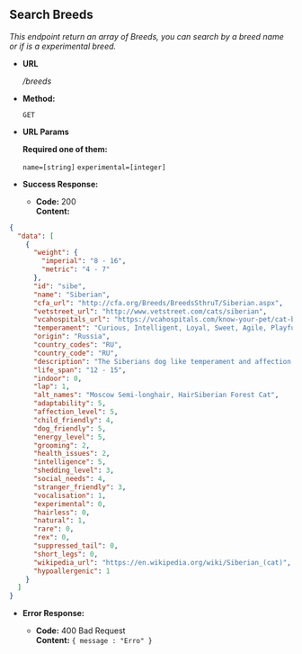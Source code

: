 **Search Breeds**
----
  _This endpoint return an array of Breeds, you can search by a breed name or if is a experimental breed._

* **URL**

  _/breeds_

* **Method:**

  `GET`
  
*  **URL Params**

   **Required one of them:**
 
   `name=[string]`
   `experimental=[integer]`

* **Success Response:**

  * **Code:** 200 <br />
    **Content:** 
```json
{
  "data": [
    {
      "weight": {
        "imperial": "8 - 16",
        "metric": "4 - 7"
      },
      "id": "sibe",
      "name": "Siberian",
      "cfa_url": "http://cfa.org/Breeds/BreedsSthruT/Siberian.aspx",
      "vetstreet_url": "http://www.vetstreet.com/cats/siberian",
      "vcahospitals_url": "https://vcahospitals.com/know-your-pet/cat-breeds/siberian",
      "temperament": "Curious, Intelligent, Loyal, Sweet, Agile, Playful, Affectionate",
      "origin": "Russia",
      "country_codes": "RU",
      "country_code": "RU",
      "description": "The Siberians dog like temperament and affection makes the ideal lap cat and will live quite happily indoors. Very agile and powerful, the Siberian cat can easily leap and reach high places, including the tops of refrigerators and even doors. ",
      "life_span": "12 - 15",
      "indoor": 0,
      "lap": 1,
      "alt_names": "Moscow Semi-longhair, HairSiberian Forest Cat",
      "adaptability": 5,
      "affection_level": 5,
      "child_friendly": 4,
      "dog_friendly": 5,
      "energy_level": 5,
      "grooming": 2,
      "health_issues": 2,
      "intelligence": 5,
      "shedding_level": 3,
      "social_needs": 4,
      "stranger_friendly": 3,
      "vocalisation": 1,
      "experimental": 0,
      "hairless": 0,
      "natural": 1,
      "rare": 0,
      "rex": 0,
      "suppressed_tail": 0,
      "short_legs": 0,
      "wikipedia_url": "https://en.wikipedia.org/wiki/Siberian_(cat)",
      "hypoallergenic": 1
    }
  ]
}
```
 
* **Error Response:**

  * **Code:** 400 Bad Request <br />
    **Content:** `{ message : "Erro" }`

